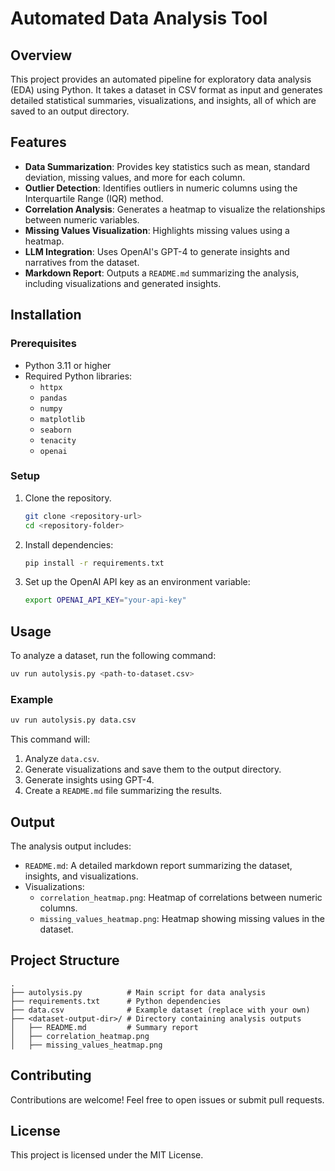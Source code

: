# Automated Data Analysis Tool

## Overview
This project provides an automated pipeline for exploratory data analysis (EDA) using Python. It takes a dataset in CSV format as input and generates detailed statistical summaries, visualizations, and insights, all of which are saved to an output directory.

## Features
- **Data Summarization**: Provides key statistics such as mean, standard deviation, missing values, and more for each column.
- **Outlier Detection**: Identifies outliers in numeric columns using the Interquartile Range (IQR) method.
- **Correlation Analysis**: Generates a heatmap to visualize the relationships between numeric variables.
- **Missing Values Visualization**: Highlights missing values using a heatmap.
- **LLM Integration**: Uses OpenAI's GPT-4 to generate insights and narratives from the dataset.
- **Markdown Report**: Outputs a `README.md` summarizing the analysis, including visualizations and generated insights.

## Installation
### Prerequisites
- Python 3.11 or higher
- Required Python libraries:
  - `httpx`
  - `pandas`
  - `numpy`
  - `matplotlib`
  - `seaborn`
  - `tenacity`
  - `openai`

### Setup
1. Clone the repository.
   ```bash
   git clone <repository-url>
   cd <repository-folder>
   ```
2. Install dependencies:
   ```bash
   pip install -r requirements.txt
   ```
3. Set up the OpenAI API key as an environment variable:
   ```bash
   export OPENAI_API_KEY="your-api-key"
   ```

## Usage
To analyze a dataset, run the following command:
```bash
uv run autolysis.py <path-to-dataset.csv>
```
### Example
```bash
uv run autolysis.py data.csv
```
This command will:
1. Analyze `data.csv`.
2. Generate visualizations and save them to the output directory.
3. Generate insights using GPT-4.
4. Create a `README.md` file summarizing the results.

## Output
The analysis output includes:
- `README.md`: A detailed markdown report summarizing the dataset, insights, and visualizations.
- Visualizations:
  - `correlation_heatmap.png`: Heatmap of correlations between numeric columns.
  - `missing_values_heatmap.png`: Heatmap showing missing values in the dataset.

## Project Structure
```
.
├── autolysis.py          # Main script for data analysis
├── requirements.txt      # Python dependencies
├── data.csv              # Example dataset (replace with your own)
├── <dataset-output-dir>/ # Directory containing analysis outputs
│   ├── README.md         # Summary report
│   ├── correlation_heatmap.png
│   ├── missing_values_heatmap.png
```

## Contributing
Contributions are welcome! Feel free to open issues or submit pull requests.

## License
This project is licensed under the MIT License.

